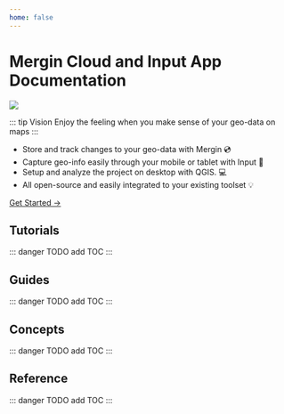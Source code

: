 ```yaml
---
home: false
---
```


# Mergin Cloud and Input App Documentation

![](preview.jpeg)

::: tip Vision
Enjoy the feeling when you make sense of your geo-data on maps
:::

- Store and track changes to your geo-data with Mergin :cd:
- Capture geo-info easily through your mobile or tablet with Input :iphone:
- Setup and analyze the project on desktop with QGIS. :computer:
- All open-source and easily integrated to your existing toolset :bulb:

[Get Started →](./tutorials/quick-start/index.md)

<YouTube id="DQXrINUqiFI" />

## Tutorials 

::: danger
TODO add TOC
:::


## Guides 

::: danger
TODO add TOC
:::

## Concepts

::: danger
TODO add TOC
:::

## Reference

::: danger
TODO add TOC
:::